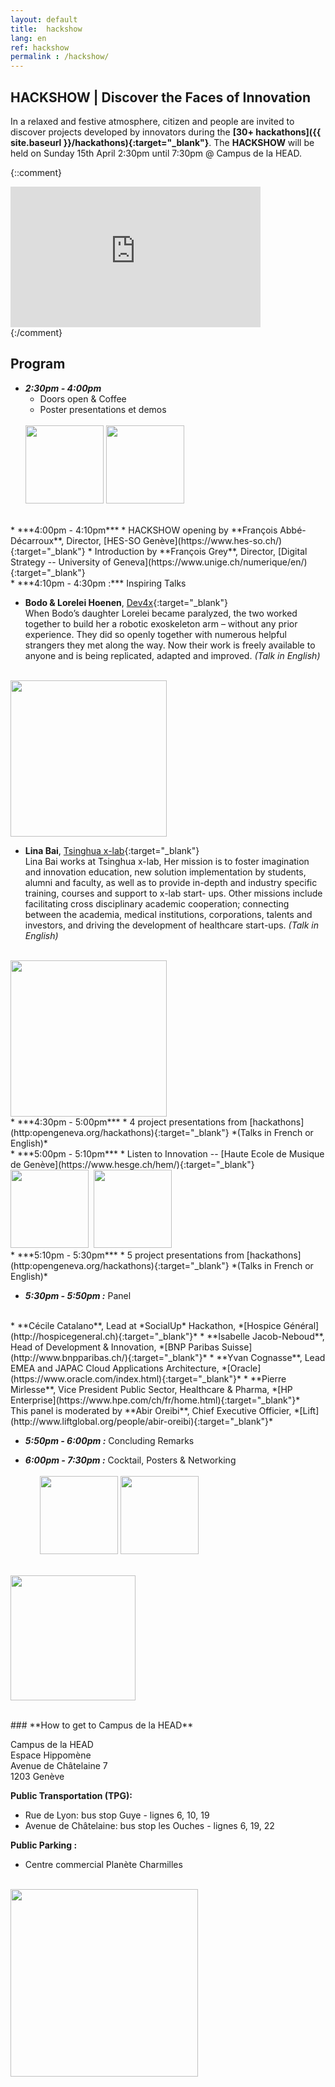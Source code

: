 ```yaml
---
layout: default
title:  hackshow
lang: en
ref: hackshow
permalink : /hackshow/
---
```



## **HACKSHOW | Discover the Faces of Innovation**

In a relaxed and festive atmosphere, citizen and people are invited to discover projects developed by innovators during the **[30+ hackathons]({{ site.baseurl }}/hackathons){:target="_blank"}**. The **HACKSHOW** will be held on Sunday 15th April 2:30pm until 7:30pm @ Campus de la HEAD.


{::comment}
<iframe width="400" height="225" src="https://www.youtube.com/embed/kGFslZ8O-XU?rel=0" frameborder="0" allow="autoplay; encrypted-media" allowfullscreen></iframe><br>
{:/comment}


## **Program**
* ***2:30pm - 4:00pm***
  * Doors open & Coffee
  * Poster presentations et demos
  <br />
  <img src="{{ site.baseurl }}/images/hackshow/posters.jpg" height="125" alt="" class="imgspace" />&nbsp;<img src="{{ site.baseurl }}/images/hackshow/demo.jpg" height="125" alt="" class="imgspace" />


<br />
* ***4:00pm - 4:10pm***
  * HACKSHOW opening by **François Abbé-Décarroux**, Director, [HES-SO Genève](https://www.hes-so.ch/){:target="_blank"}
  * Introduction by **François Grey**, Director, [Digital Strategy -- University of Geneva](https://www.unige.ch/numerique/en/){:target="_blank"}  
<br />
* ***4:10pm - 4:30pm :*** Inspiring Talks

  * **Bodo & Lorelei Hoenen**, [Dev4x](http://www.dev4x.com){:target="_blank"}  
  When Bodo’s daughter Lorelei became paralyzed, the two worked together to build her a robotic exoskeleton arm – without any prior experience. They did so openly together with numerous helpful strangers they met along the way. Now their work is freely available to anyone and is being replicated, adapted and improved. *(Talk in English)*  
  <br />
  <img src="{{ site.baseurl }}/images/hackshow/BodoLLorelei.jpeg" width="250" alt="" class="imgspace" />  
<br />

  * **Lina Bai**, [Tsinghua x-lab](http://www.x-lab.tsinghua.edu.cn/en/){:target="_blank"}  
  Lina Bai works at Tsinghua x-lab, Her mission is to foster imagination and innovation
  education, new solution implementation by students, alumni and faculty, as well as
  to provide in-depth and industry specific training, courses and support to x-lab start-
  ups. Other missions include facilitating cross disciplinary academic cooperation;
  connecting between the academia, medical institutions, corporations, talents and
  investors, and driving the development of healthcare start-ups. *(Talk in English)*  
  <br />
  <img src="{{ site.baseurl }}/images/hackshow/BAI_LINA.jpg" width="250" alt="" class="imgspace" />




<br />
* ***4:30pm - 5:00pm***  
  * 4 project presentations from [hackathons](http:opengeneva.org/hackathons){:target="_blank"} *(Talks in French or English)*  
<br />
* ***5:00pm - 5:10pm***
  * Listen to Innovation -- [Haute Ecole de Musique de Genève](https://www.hesge.ch/hem/){:target="_blank"}  
  <br />
  <img src="{{ site.baseurl }}/images/hackshow/logo_hem.png" height="125" alt="" class="imgspace" />&nbsp;&nbsp;<img src="{{ site.baseurl }}/images/hackshow/hem_banner.png" height="125" alt="" class="imgspace" />  

<br />
* ***5:10pm - 5:30pm***
  * 5 project presentations from [hackathons](http:opengeneva.org/hackathons){:target="_blank"} *(Talks in French or English)*   
<br />

* ***5:30pm - 5:50pm :*** Panel
<br />
  * **Cécile Catalano**, Lead at *SocialUp* Hackathon, *[Hospice Général](http://hospicegeneral.ch){:target="_blank"}*
  * **Isabelle Jacob-Neboud**, Head of Development & Innovation, *[BNP Paribas Suisse](http://www.bnpparibas.ch/){:target="_blank"}*
  * **Yvan Cognasse**, Lead EMEA and JAPAC Cloud Applications Architecture, *[Oracle](https://www.oracle.com/index.html){:target="_blank"}*
  * **Pierre Mirlesse**, Vice President Public Sector, Healthcare & Pharma, *[HP Enterprise](https://www.hpe.com/ch/fr/home.html){:target="_blank"}*   
  <br />
  This panel is moderated by **Abir Oreibi**, Chief Executive Officier, *[Lift](http://www.liftglobal.org/people/abir-oreibi){:target="_blank"}*   
  <br />

* ***5:50pm - 6:00pm :*** Concluding Remarks

* ***6:00pm - 7:30pm :*** Cocktail, Posters & Networking  
    <br />
    &nbsp;&nbsp;&nbsp;&nbsp;&nbsp;&nbsp;<img src="{{ site.baseurl }}/images/hackshow/applaud.jpg" height="125" alt="" class="imgspace" />&nbsp;<img src="{{ site.baseurl }}/images/hackshow/cocktail.jpg" height="125" alt="" class="imgspace" />

<br><a href="https://www.eventbrite.com/e/open-geneva-hackshow-tickets-44587949758?aff=utm_source%3Deb_email%26utm_medium%3Demail%26utm_campaign%3Dnew_event_email&utm_term=eventname_text" target="_blank"><img src="{{ site.baseurl }}/images/register_button.png" width="200"></a>

<br>
### **How to get to Campus de la HEAD**

Campus de la HEAD<br>
Espace Hippomène<br>
Avenue de Châtelaine 7<br>
1203 Genève<br>

**Public Transportation (TPG):**
* Rue de Lyon: bus stop Guye - lignes 6, 10, 19
* Avenue de Châtelaine: bus stop les Ouches - lignes 6, 19, 22

**Public Parking :**
* Centre commercial Planète Charmilles



<br>
<img src="{{ site.baseurl }}/images/hackshow/campusHEAD.jpg" height="300" alt="" class="imgspace" />
<br>
